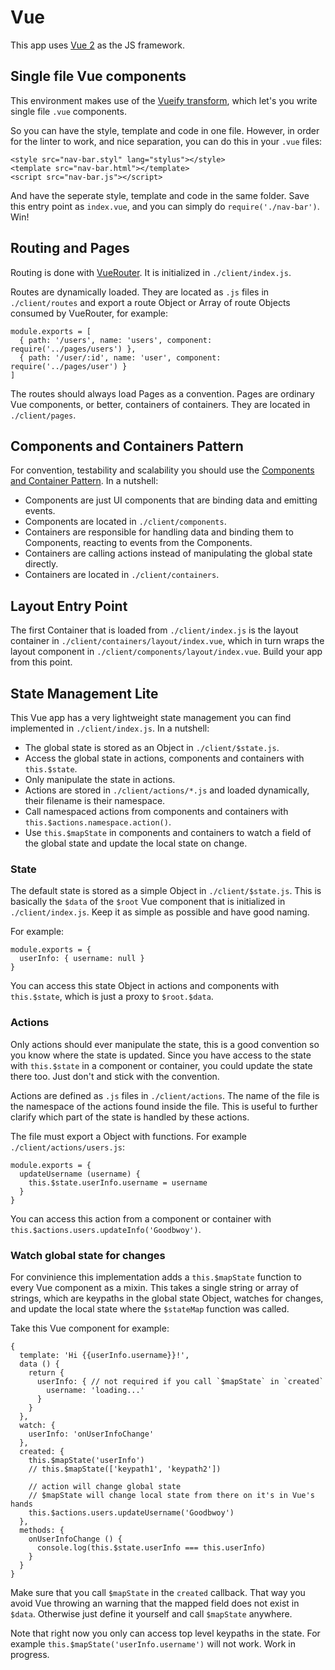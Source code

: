 # Vue

This app uses [Vue 2](http://vuejs.org/api/) as the JS framework.


## Single file Vue components

This environment makes use of the
[Vueify transform](https://github.com/vuejs/vueify), which let's you write
single file `.vue` components.

So you can have the style, template and code in one file. However, in order
for the linter to work, and nice separation, you can do this in your `.vue`
files:

    <style src="nav-bar.styl" lang="stylus"></style>
    <template src="nav-bar.html"></template>
    <script src="nav-bar.js"></script>

And have the seperate style, template and code in the same folder. Save this
entry point as `index.vue`, and you can simply do `require('./nav-bar')`. Win!


## Routing and Pages

Routing is done with [VueRouter](http://router.vuejs.org/en/index.html). It is
initialized in `./client/index.js`.

Routes are dynamically loaded. They are located as `.js` files in
`./client/routes` and export a route Object or Array of route Objects consumed
by VueRouter, for example:

    module.exports = [
      { path: '/users', name: 'users', component: require('../pages/users') },
      { path: '/user/:id', name: 'user', component: require('../pages/user') }
    ]

The routes should always load Pages as a convention. Pages are ordinary Vue
components, or better, containers of containers. They are located in
`./client/pages`.


## Components and Containers Pattern

For convention, testability and scalability you should use the
[Components and Container Pattern](https://medium.com/@dan_abramov/smart-and-dumb-components-7ca2f9a7c7d0#.ckjqsfk2g).
In a nutshell:

- Components are just UI components that are binding data and emitting events.
- Components are located in `./client/components`.
- Containers are responsible for handling data and binding them to Components,
  reacting to events from the Components.
- Containers are calling actions instead of manipulating the global state
  directly.
- Containers are located in `./client/containers`.


## Layout Entry Point

The first Container that is loaded from `./client/index.js` is the layout
container in `./client/containers/layout/index.vue`, which in turn wraps
the layout component in `./client/components/layout/index.vue`. Build your app
from this point.


## State Management Lite

This Vue app has a very lightweight state management you can find implemented in
`./client/index.js`. In a nutshell:

- The global state is stored as an Object in `./client/$state.js`.
- Access the global state in actions, components and containers with
  `this.$state`.
- Only manipulate the state in actions.
- Actions are stored in `./client/actions/*.js` and loaded dynamically, their
filename is their namespace.
- Call namespaced actions from components and containers with
  `this.$actions.namespace.action()`.
- Use `this.$mapState` in components and containers to watch a field of the
  global state and update the local state on change.

### State

The default state is stored as a simple Object in `./client/$state.js`. This is
basically the `$data` of the `$root` Vue component that is initialized in
`./client/index.js`. Keep it as simple as possible and have good naming.

For example:

    module.exports = {
      userInfo: { username: null }
    }

You can access this state Object in actions and components with `this.$state`,
which is just a proxy to `$root.$data`.

### Actions

Only actions should ever manipulate the state, this is a good convention so you
know where the state is updated. Since you have access to the state with
`this.$state` in a component or container, you could update the state there too.
Just don't and stick with the convention.

Actions are defined as `.js` files in `./client/actions`. The name of the file
is the namespace of the actions found inside the file. This is useful to further
clarify which part of the state is handled by these actions.

The file must export a Object with functions. For example
`./client/actions/users.js`:

    module.exports = {
      updateUsername (username) {
        this.$state.userInfo.username = username
      }
    }

You can access this action from a component or container with
`this.$actions.users.updateInfo('Goodbwoy')`.

### Watch global state for changes

For convinience this implementation adds a `this.$mapState` function to every
Vue component as a mixin. This takes a single string or array of strings, which
are keypaths in the global state Object, watches for changes, and update the
local state where the `$stateMap` function was called.

Take this Vue component for example:

    {
      template: 'Hi {{userInfo.username}}!',
      data () {
        return {
          userInfo: { // not required if you call `$mapState` in `created`
            username: 'loading...'
          }
        }
      },
      watch: {
        userInfo: 'onUserInfoChange'
      },
      created: {
        this.$mapState('userInfo')
        // this.$mapState(['keypath1', 'keypath2'])

        // action will change global state
        // $mapState will change local state from there on it's in Vue's hands
        this.$actions.users.updateUsername('Goodbwoy')
      },
      methods: {
        onUserInfoChange () {
          console.log(this.$state.userInfo === this.userInfo)
        }
      }
    }

Make sure that you call `$mapState` in the `created` callback. That way you
avoid Vue throwing an warning that the mapped field does not exist in `$data`.
Otherwise just define it yourself and call `$mapState` anywhere.

Note that right now you only can access top level keypaths in the state. For
example `this.$mapState('userInfo.username')` will not work. Work in progress.
